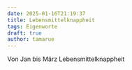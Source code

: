 ```yaml
---
date: 2025-01-16T21:19:37
title: Lebensmittelknappheit
tags: Eigenworte
draft: true  
author: tamarue
---
```


Von Jan bis März Lebensmittelknappheit